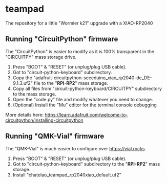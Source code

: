 # teampad

The repository for a little "Wormier k21" upgrade with a XIAO-RP2040

## Running "CircuitPython" firmware

The "CircuitPython" is easier to modify as it is 100% transparent in the "CIRCUITPY" mass storage drive.

1. Press "BOOT" & "RESET" (or unplug/plug USB cable).
2. Got to "circuit-python-keyboard" subdirectory.
3. Copy the "adafruit-circuitpython-seeeduino_xiao_rp2040-de_DE-9.1.3.uf2" file to the "**RPI-RP2**" mass storage.
4. Copy all files from "circuit-python-keyboard/CIRCUITPY" subdirectory to the mass storage.
5. Open the "code.py" file and modify whatever you need to change.
6. (Optional) Install the "Mu" editor for the terminal console debugging

More details here: https://learn.adafruit.com/welcome-to-circuitpython/installing-circuitpython

## Running "QMK-Vial" firmware

The "QMK-Vial" is much easier to configure over https://vial.rocks.

1. Press "BOOT" & "RESET" (or unplug/plug USB cable).
2. Got to "circuit-python-keyboard" subdirectory to the "**RPI-RP2**" mass storage.
3. Install "chatelao_teampad_rp2040xiao_default.uf2"

